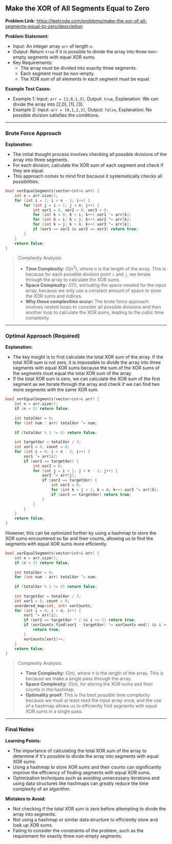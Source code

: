 ## Make the XOR of All Segments Equal to Zero
**Problem Link:** https://leetcode.com/problems/make-the-xor-of-all-segments-equal-to-zero/description

**Problem Statement:**
- Input: An integer array `arr` of length `n`.
- Output: Return `true` if it is possible to divide the array into three non-empty segments with equal XOR sums.
- Key Requirements:
  - The array must be divided into exactly three segments.
  - Each segment must be non-empty.
  - The XOR sum of all elements in each segment must be equal.

**Example Test Cases:**
- Example 1: Input: `arr = [2,0,1,3]`, Output: `true`, Explanation: We can divide the array into [2,0], [1], [3].
- Example 2: Input: `arr = [0,1,2,3]`, Output: `false`, Explanation: No possible division satisfies the conditions.

---

### Brute Force Approach
**Explanation:**
- The initial thought process involves checking all possible divisions of the array into three segments.
- For each division, calculate the XOR sum of each segment and check if they are equal.
- This approach comes to mind first because it systematically checks all possibilities.

```cpp
bool xorEqualSegments(vector<int>& arr) {
    int n = arr.size();
    for (int i = 1; i < n - 1; i++) {
        for (int j = i + 1; j < n; j++) {
            int xor1 = 0, xor2 = 0, xor3 = 0;
            for (int k = 0; k < i; k++) xor1 ^= arr[k];
            for (int k = i; k < j; k++) xor2 ^= arr[k];
            for (int k = j; k < n; k++) xor3 ^= arr[k];
            if (xor1 == xor2 && xor2 == xor3) return true;
        }
    }
    return false;
}
```

> Complexity Analysis:
> - **Time Complexity:** $O(n^3)$, where $n$ is the length of the array. This is because for each possible division point `i` and `j`, we iterate through the array to calculate the XOR sums.
> - **Space Complexity:** $O(1)$, excluding the space needed for the input array, because we only use a constant amount of space to store the XOR sums and indices.
> - **Why these complexities occur:** The brute force approach involves nested loops to consider all possible divisions and then another loop to calculate the XOR sums, leading to the cubic time complexity.

---

### Optimal Approach (Required)
**Explanation:**
- The key insight is to first calculate the total XOR sum of the array. If the total XOR sum is not zero, it is impossible to divide the array into three segments with equal XOR sums because the sum of the XOR sums of the segments must equal the total XOR sum of the array.
- If the total XOR sum is zero, we can calculate the XOR sum of the first segment as we iterate through the array and check if we can find two more segments with the same XOR sum.

```cpp
bool xorEqualSegments(vector<int>& arr) {
    int n = arr.size();
    if (n < 3) return false;
    
    int totalXor = 0;
    for (int num : arr) totalXor ^= num;
    
    if (totalXor % 3 != 0) return false;
    
    int targetXor = totalXor / 3;
    int xor1 = 0, count = 0;
    for (int i = 0; i < n - 2; i++) {
        xor1 ^= arr[i];
        if (xor1 == targetXor) {
            int xor2 = 0;
            for (int j = i + 1; j < n - 1; j++) {
                xor2 ^= arr[j];
                if (xor2 == targetXor) {
                    int xor3 = 0;
                    for (int k = j + 1; k < n; k++) xor3 ^= arr[k];
                    if (xor3 == targetXor) return true;
                }
            }
        }
    }
    return false;
}
```

However, this can be optimized further by using a hashmap to store the XOR sums encountered so far and their counts, allowing us to find the segments with equal XOR sums more efficiently.

```cpp
bool xorEqualSegments(vector<int>& arr) {
    int n = arr.size();
    if (n < 3) return false;
    
    int totalXor = 0;
    for (int num : arr) totalXor ^= num;
    
    if (totalXor % 3 != 0) return false;
    
    int targetXor = totalXor / 3;
    int xor1 = 0, count = 0;
    unordered_map<int, int> xorCounts;
    for (int i = 0; i < n; i++) {
        xor1 ^= arr[i];
        if (xor1 == targetXor * 2 && i >= 2) return true;
        if (xorCounts.find(xor1 - targetXor) != xorCounts.end() && i >= 2) {
            return true;
        }
        xorCounts[xor1]++;
    }
    return false;
}
```

> Complexity Analysis:
> - **Time Complexity:** $O(n)$, where $n$ is the length of the array. This is because we make a single pass through the array.
> - **Space Complexity:** $O(n)$, for storing the XOR sums and their counts in the hashmap.
> - **Optimality proof:** This is the best possible time complexity because we must at least read the input array once, and the use of a hashmap allows us to efficiently find segments with equal XOR sums in a single pass.

---

### Final Notes

**Learning Points:**
- The importance of calculating the total XOR sum of the array to determine if it's possible to divide the array into segments with equal XOR sums.
- Using a hashmap to store XOR sums and their counts can significantly improve the efficiency of finding segments with equal XOR sums.
- Optimization techniques such as avoiding unnecessary iterations and using data structures like hashmaps can greatly reduce the time complexity of an algorithm.

**Mistakes to Avoid:**
- Not checking if the total XOR sum is zero before attempting to divide the array into segments.
- Not using a hashmap or similar data structure to efficiently store and look up XOR sums.
- Failing to consider the constraints of the problem, such as the requirement for exactly three non-empty segments.